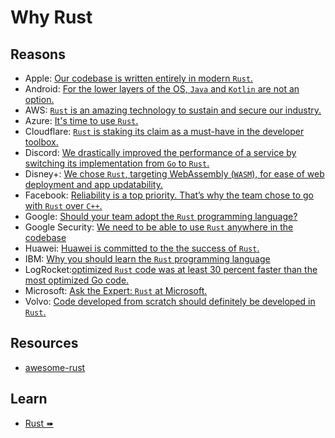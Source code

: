 # Why Rust

## Reasons

- Apple: [Our codebase is written entirely in modern `Rust`.](https://jobs.apple.com/en-us/search?search=rust&sort=relevance)
- Android: [For the lower layers of the OS, `Java` and `Kotlin` are not an option.](https://source.android.com/docs/setup/build/rust/building-rust-modules/overview)
- AWS: [`Rust` is an amazing technology to sustain and secure our industry.](https://aws.amazon.com/blogs/opensource/sustainability-with-rust/)
- Azure: [It's time to use `Rust`.](https://twitter.com/markrussinovich/status/1571995117233504257)
- Cloudflare: [`Rust` is staking its claim as a must-have in the developer toolbox.](https://blog.cloudflare.com/workers-rust-sdk/)
- Discord: [We drastically improved the performance of a service by switching its implementation from `Go` to `Rust`.](https://discord.com/blog/why-discord-is-switching-from-go-to-rust)
- Disney+: [We chose `Rust`, targeting WebAssembly (`WASM`), for ease of web deployment and app updatability.](https://medium.com/disney-streaming/introducing-the-disney-application-development-kit-adk-ad85ca139073)
- Facebook: [Reliability is a top priority. That’s why the team chose to go with `Rust` over `C++`.](https://engineering.fb.com/2021/04/29/developer-tools/rust/)
- Google: [Should your team adopt the `Rust` programming language?](https://www.youtube.com/watch?v=Gnp4XP1b82E)
- Google Security: [We need to be able to use `Rust` anywhere in the codebase](https://security.googleblog.com/2022/12/memory-safe-languages-in-android-13.html)
- Huawei: [Huawei is committed to the the success of `Rust`.](https://trusted-programming.github.io/2021/02/07/our-rust-mission-at-huawei.html)
- IBM: [Why you should learn the `Rust` programming language](https://developer.ibm.com/articles/os-developers-know-rust/)
- LogRocket:[optimized `Rust` code was at least 30 percent faster than the most optimized Go code.](https://blog.logrocket.com/when-to-use-rust-when-to-use-golang/)
- Microsoft: [Ask the Expert: `Rust` at Microsoft.](https://www.youtube.com/watch?v=1uAsA1hm52I)
- Volvo: [Code developed from scratch should definitely be developed in `Rust`.](https://medium.com/volvo-cars-engineering/why-volvo-thinks-you-should-have-rust-in-your-car-4320bd639e09)

## Resources

- [awesome-rust](https://github.com/katopz/awesome-rust)

## Learn

- [Rust ➠](../rust/mod.md)
